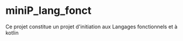 # miniP_lang_fonct
Ce projet constitue un projet d'initiation aux Langages fonctionnels et à kotlin
